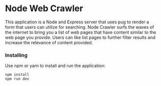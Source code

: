 # Node Web Crawler

This application is a Node and Express server that uses pug to render a form that users can utilize for searching. Node Crawler surfs the waves of the internet to bring you a list of web pages that have content similar to the web page you provide. Users can like list pages to further filter results and increase the relevance of content provided. 

### Installing

Use npm or yarn to install and run the application:

```
npm install
npm run dev
```
